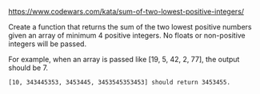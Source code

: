 https://www.codewars.com/kata/sum-of-two-lowest-positive-integers/

Create a function that returns the sum of the two lowest positive numbers given an array of minimum 4 positive integers. No floats or non-positive integers will be passed.

For example, when an array is passed like [19, 5, 42, 2, 77], the output should be 7.
```
[10, 343445353, 3453445, 3453545353453] should return 3453455.
```